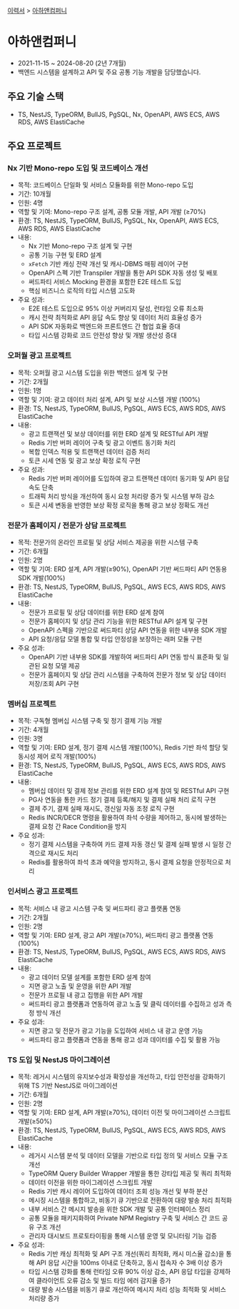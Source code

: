[이력서](../README_KR.md) &gt; [아하앤컴퍼니](./6_ahancompany_kr.md)

# 아하앤컴퍼니

- 2021-11-15 ~ 2024-08-20 (2년 7개월)
- 백엔드 시스템을 설계하고 API 및 주요 공통 기능 개발을 담당했습니다.

## 주요 기술 스택

- TS, NestJS, TypeORM, BullJS, PgSQL, Nx, OpenAPI, AWS ECS, AWS RDS, AWS ElastiCache

## 주요 프로젝트

### Nx 기반 Mono-repo 도입 및 코드베이스 개선

- 목적: 코드베이스 단일화 및 서비스 모듈화를 위한 Mono-repo 도입
- 기간: 10개월
- 인원: 4명
- 역할 및 기여: Mono-repo 구조 설계, 공통 모듈 개발, API 개발 (≥70%)
- 환경: TS, NestJS, TypeORM, BullJS, PgSQL, Nx, OpenAPI, AWS ECS, AWS RDS, AWS ElastiCache
- 내용:
  - Nx 기반 Mono-repo 구조 설계 및 구현
  - 공통 기능 구현 및 ERD 설계
  - `xFetch` 기반 캐싱 전략 개선 및 캐시-DBMS 매핑 레이어 구현
  - OpenAPI 스펙 기반 Transpiler 개발을 통한 API SDK 자동 생성 및 배포
  - 써드파티 서비스 Mocking 환경을 포함한 E2E 테스트 도입
  - 핵심 비즈니스 로직의 타입 시스템 고도화
- 주요 성과:
  - E2E 테스트 도입으로 95% 이상 커버리지 달성, 런타임 오류 최소화
  - 캐시 전략 최적화로 API 응답 속도 향상 및 데이터 처리 효율성 증가
  - API SDK 자동화로 백엔드와 프론트엔드 간 협업 효율 증대
  - 타입 시스템 강화로 코드 안전성 향상 및 개발 생산성 증대

### 오퍼월 광고 프로젝트

- 목적: 오퍼월 광고 시스템 도입을 위한 백엔드 설계 및 구현
- 기간: 2개월
- 인원: 1명
- 역할 및 기여: 광고 데이터 처리 설계, API 및 보상 시스템 개발 (100%)
- 환경: TS, NestJS, TypeORM, BullJS, PgSQL, AWS ECS, AWS RDS, AWS ElastiCache
- 내용:
  - 광고 트랜잭션 및 보상 데이터를 위한 ERD 설계 및 RESTful API 개발
  - Redis 기반 버퍼 레이어 구축 및 광고 이벤트 동기화 처리
  - 복합 인덱스 적용 및 트랜잭션 데이터 검증 처리
  - 토큰 시세 연동 및 광고 보상 확정 로직 구현
- 주요 성과:
  - Redis 기반 버퍼 레이어를 도입하여 광고 트랜잭션 데이터 동기화 및 API 응답 속도 단축
  - 트래픽 처리 방식을 개선하여 동시 요청 처리량 증가 및 시스템 부하 감소
  - 토큰 시세 변동을 반영한 보상 확정 로직을 통해 광고 보상 정확도 개선

### 전문가 홈페이지 / 전문가 상담 프로젝트

- 목적: 전문가의 온라인 프로필 및 상담 서비스 제공을 위한 시스템 구축
- 기간: 6개월
- 인원: 2명
- 역할 및 기여: ERD 설계, API 개발(≥90%), OpenAPI 기반 써드파티 API 연동용 SDK 개발(100%)
- 환경: TS, NestJS, TypeORM, BullJS, PgSQL, AWS ECS, AWS RDS, AWS ElastiCache
- 내용:
  - 전문가 프로필 및 상담 데이터를 위한 ERD 설계 참여
  - 전문가 홈페이지 및 상담 관리 기능을 위한 RESTful API 설계 및 구현
  - OpenAPI 스펙을 기반으로 써드파티 상담 API 연동을 위한 내부용 SDK 개발
  - API 요청/응답 모델 통합 및 타입 안정성을 보장하는 래퍼 모듈 구현
- 주요 성과:
  - OpenAPI 기반 내부용 SDK를 개발하여 써드파티 API 연동 방식 표준화 및 일관된 요청 모델 제공
  - 전문가 홈페이지 및 상담 관리 시스템을 구축하여 전문가 정보 및 상담 데이터 저장/조회 API 구현

### 멤버십 프로젝트

- 목적: 구독형 멤버십 시스템 구축 및 정기 결제 기능 개발
- 기간: 4개월
- 인원: 3명
- 역할 및 기여: ERD 설계, 정기 결제 시스템 개발(100%), Redis 기반 좌석 할당 및 동시성 제어 로직 개발(100%)
- 환경: TS, NestJS, TypeORM, BullJS, PgSQL, AWS ECS, AWS RDS, AWS ElastiCache
- 내용:
  - 멤버십 데이터 및 결제 정보 관리를 위한 ERD 설계 참여 및 RESTful API 구현
  - PG사 연동을 통한 카드 정기 결제 등록/해지 및 결제 실패 처리 로직 구현
  - 결제 주기, 결제 실패 재시도, 갱신일 자동 조정 로직 구현
  - Redis INCR/DECR 명령을 활용하여 좌석 수량을 제어하고, 동시에 발생하는 결제 요청 간 Race Condition을 방지
- 주요 성과:
  - 정기 결제 시스템을 구축하여 카드 결제 자동 갱신 및 결제 실패 발생 시 일정 간격으로 재시도 처리
  - Redis를 활용하여 좌석 초과 예약을 방지하고, 동시 결제 요청을 안정적으로 처리

### 인서비스 광고 프로젝트

- 목적: 서비스 내 광고 시스템 구축 및 써드파티 광고 플랫폼 연동
- 기간: 2개월
- 인원: 2명
- 역할 및 기여: ERD 설계, 광고 API 개발(≥70%), 써드파티 광고 플랫폼 연동(100%)
- 환경: TS, NestJS, TypeORM, BullJS, PgSQL, AWS ECS, AWS RDS, AWS ElastiCache
- 내용:
  - 광고 데이터 모델 설계를 포함한 ERD 설계 참여
  - 지면 광고 노출 및 운영을 위한 API 개발
  - 전문가 프로필 내 광고 집행을 위한 API 개발
  - 써드파티 광고 플랫폼과 연동하여 광고 노출 및 클릭 데이터를 수집하고 성과 측정 방식 개선
- 주요 성과:
  - 지면 광고 및 전문가 광고 기능을 도입하여 서비스 내 광고 운영 가능
  - 써드파티 광고 플랫폼과 연동을 통해 광고 성과 데이터를 수집 및 활용 가능

### TS 도입 및 NestJS 마이그레이션

- 목적: 레거시 시스템의 유지보수성과 확장성을 개선하고, 타입 안전성을 강화하기 위해 TS 기반 NestJS로 마이그레이션
- 기간: 6개월
- 인원: 2명
- 역할 및 기여: ERD 설계, API 개발(≥70%), 데이터 이전 및 마이그레이션 스크립트 개발(≥50%)
- 환경: TS, NestJS, TypeORM, BullJS, PgSQL, AWS ECS, AWS RDS, AWS ElastiCache
- 내용:
  - 레거시 시스템 분석 및 데이터 모델을 기반으로 타입 정의 및 서비스 모듈 구조 개선
  - TypeORM Query Builder Wrapper 개발을 통한 강타입 제공 및 쿼리 최적화
  - 데이터 이전을 위한 마이그레이션 스크립트 개발
  - Redis 기반 캐시 레이어 도입하여 데이터 조회 성능 개선 및 부하 분산
  - 메시징 시스템을 통합하고, 비동기 큐 기반으로 전환하여 대량 발송 처리 최적화
  - 내부 서비스 간 메시지 발송을 위한 SDK 개발 및 공통 인터페이스 정리
  - 공통 모듈을 패키지화하여 Private NPM Registry 구축 및 서비스 간 코드 공유 구조 개선
  - 관리자 대시보드 프로토타이핑을 통해 시스템 운영 및 모니터링 기능 검증
- 주요 성과:
  - Redis 기반 캐싱 최적화 및 API 구조 개선(쿼리 최적화, 캐시 미스율 감소)을 통해 API 응답 시간을 100ms 이내로 단축하고, 동시 접속자 수 3배 이상 증가
  - 타입 시스템 강화를 통해 런타임 오류 90% 이상 감소, API 응답 타입을 강제하여 클라이언트 오류 감소 및 빌드 타임 에러 감지율 증가
  - 대량 발송 시스템을 비동기 큐로 개선하여 메시지 처리 성능 최적화 및 서비스 처리량 증가

